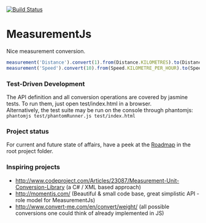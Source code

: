 [![Build Status](https://travis-ci.org/Philzen/measurement.js.png?branch=master)](https://travis-ci.org/Philzen/measurement.js)

MeasurementJs   
=============
Nice measurement conversion.

``` js
measurement('Distance').convert(1).from(Distance.KILOMETRES).to(Distance.METRES);               // returns 1000
measurement('Speed').convert(10).from(Speed.KILOMETRE_PER_HOUR).to(Speed.METRES_PER_SECOND);    // returns 36
```

### Test-Driven Development

The API definition and all conversion operations are covered by jasmine tests.
To run them, just open test/index.html in a browser.  
Alternatively, the test suite may be run on the console through phantomjs: `phantomjs test/phantomRunner.js test/index.html`

### Project status

For current and future state of affairs, have a peek at the [Roadmap](ROADMAP.md) in the root project folder.

### Inspiring projects

- http://www.codeproject.com/Articles/23087/Measurement-Unit-Conversion-Library (a C# / XML based approach)
- http://momentjs.com/ (Beautiful & small code base, great simplistic API - role model for MeasurementJs)
- http://www.convert-me.com/en/convert/weight/ (all possible conversions one could think of already implemented in JS)

